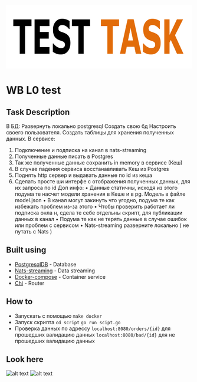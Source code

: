 <p align="center">
  <a href="" rel="noopener">
 <img width=843px height=173px src="https://github.com/honyshyota/l0-wb-test/blob/master/images/logo.png" alt="Project logo"></a>
</p>


# WB L0 test

## Task Description

В БД:
Развернуть локально postgresql
Создать свою бд
Настроить своего пользователя.
Создать таблицы для хранения полученных данных.
В сервисе:
1. Подключение и подписка на канал в nats-streaming
2. Полученные данные писать в Postgres
3. Так же полученные данные сохранить in memory в сервисе (Кеш)
4. В случае падения сервиса восстанавливать Кеш из Postgres
5. Поднять http сервер и выдавать данные по id из кеша
6. Сделать просте ши интерфе с отображения полученных данных, для
их запроса по id
Доп инфо:
• Данные статичны, исходя из этого подума те насчет модели хранения
в Кеше и в pg. Модель в файле model.json
• В канал могут закинуть что угодно, подума те как избежать проблем
из-за этого
• Чтобы проверить работает ли подписка онла н, сдела те себе
отдельны скрипт, для публикации данных в канал
• Подума те как не терять данные в случае ошибок или проблем с
сервисом
• Nats-streaming разверните локально ( не путать с Nats )

## Built using

- [PostgresqlDB](https://www.postgresql.org/) - Database
- [Nats-streaming](https://nats.io/) - Data streaming
- [Docker-compose](https://www.docker.com/) - Container service
- [Chi](https://github.com/go-chi/chi) - Router

## How to

* Запускать с помощью ```make docker```
* Запуск скрипта
```cd script```
```go run scipt.go```
* Проверка данных по адрессу
```localhost:8080/orders/{id}``` для прошедших валидацию данных
```localhost:8080/bad/{id}``` для не прошедших валидацию данных


## Look here

![alt text](https://github.com/honyshyota/l0-wb-test/blob/master/images/docker_run.png)
![alt text](https://github.com/honyshyota/l0-wb-test/blob/master/images/web.png)
